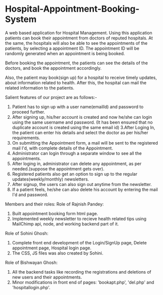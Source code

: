 # Hospital-Appointment-Booking-System
A web based application for Hospital Management. Using this application patients can book their appointment from doctors of reputed hospitals.
At the same, the hospitals will also be able to see the appointments of the patients, by selecting a appointment ID.
The appointment ID will be randomly generated when an appointment is being booked.

Before booking the appointment, the patients can see the details of the doctors, and book the appointment accordingly.

Also, the patient may book(sign up) for a hospital to receive timely updates, about information related to health. After this, the 
hospital can mail the related information to the patients.


Salient features of our project are as follows:-
1. Patient has to sign up with a user name(emailId) and password to proceed further.
2. After signing up, his/her account is created and now he/she can login using the same username and password.
(It has been ensured that no duplicate account is created using the same email id)
3.After Loging In, the patient can enter his details and select the doctor as per his/her requirements.
4. On submitting the Appointment form, a mail will be sent to the registered mail I'd, with complete details of the Appointment.
5. Administrator can login through a separate window to see all the appointments.
6. After loging in, administrator can delete any appointment, as per needed.(suppose the appointment gets over).
7. Registered patients also get an option to sign up to the regular updates(weekly/monthly) newsletters.
8. After signup, the users can also sign out anytime from the newsletter.
9. If a patient feels, he/she can also delete his account by entering the mail I'd and password.


Members and their roles:
Role of Rajnish Pandey:
1. Built appointment booking form html page.
2. Implemented weekly newsletter to recieve health related tips using MailChimp api, node, and working backend part of it.

Role of Sohini Ghosh:
1. Complete front end development of the Login/SignUp page, Delete appointment page, Hospital login page.
2. The CSS, JS files was also created by Sohini.

Role of Bishwayan Ghosh:
1. All the backend tasks like recording the registrations and deletions of new users and their appointments.
2. Minor modifications in front end of pages: 'bookapt.php', 'del.php' and 'hospitallogin.php'.
